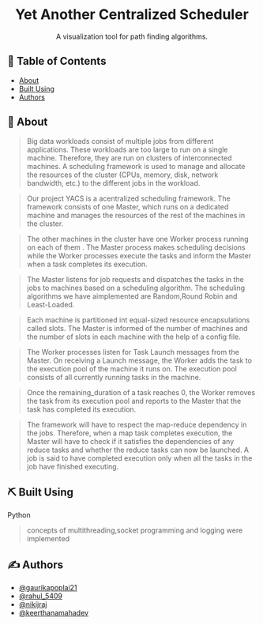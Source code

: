

<h1 align="center">Yet Another Centralized Scheduler</h1>

<div align="center">


</div>


<p align="center"> 
A visualization tool for path finding algorithms.
    <br> 
</p>

## 📝 Table of Contents

- [About](#about)
- [Built Using](#built_using)
- [Authors](#authors)


## 🧐 About <a name = "about"></a>

> Big data workloads consist of multiple jobs from different applications. These workloads are too large to run on a single machine. Therefore, they are run on clusters of interconnected machines. A scheduling framework is used to manage and allocate the resources of the cluster (CPUs, memory, disk, network bandwidth, etc.) to the different jobs in the workload. 

> Our project YACS is a acentralized scheduling framework. The framework consists of one Master, which runs on a dedicated machine and manages the resources of the rest of the machines in the cluster.

> The other machines in the cluster have one Worker process running on each of them . The Master process makes scheduling decisions while the Worker processes execute the tasks and inform the Master when a task completes its execution.

> The Master listens for job requests and dispatches the tasks in the jobs to machines based on a scheduling algorithm. The scheduling algorithms we have aimplemented are Random,Round Robin and Least-Loaded.

> Each machine is partitioned int equal-sized resource encapsulations  called slots. The Master is informed of the number of machines and the number of slots in each machine with the help of a config file.

> The Worker processes listen for Task Launch messages from the Master. On receiving a Launch message, the Worker adds the task to the execution pool of the machine it runs on. The execution pool consists of all currently running tasks in the machine. 

> Once the remaining_duration of a task reaches 0, the Worker removes the task from its execution pool and reports to the Master that the task has completed its execution. 

> The framework will have to respect the map-reduce dependency in the jobs. Therefore, when a map task completes execution, the Master will have to check if it satisfies the dependencies of any reduce tasks and whether the reduce tasks can now be launched. A job is said to have completed execution only when all the tasks in the job have finished executing.


## ⛏️ Built Using <a name = "built_using"></a>
Python
> concepts of multithreading,socket programming and logging were implemented


## ✍️ Authors <a name = "authors"></a>

- [@gaurikapoplai21](https://github.com/gaurikapoplai21) 
- [@rahul_5409](https://github.com/RahulRavishankar)
- [@nikijraj](https://github.com/nikijraj)
- [@keerthanamahadev](https://github.com/keerthanamahadev) 

